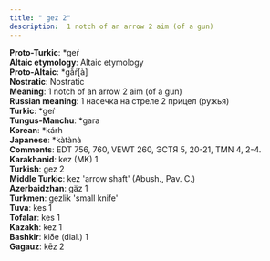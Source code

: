 ```yaml
---
title: " gez 2"
description:  1 notch of an arrow 2 aim (of a gun)
---
```


<strong>Proto-Turkic</strong>:  *geŕ<br>
<strong>Altaic etymology</strong>:  Altaic etymology<br>
<strong> Proto-Altaic</strong>:  *gằŕ[à]<br>
<strong>Nostratic</strong>:  Nostratic<br>
<strong>Meaning</strong>:  1 notch of an arrow 2 aim (of a gun)<br>
<strong>Russian meaning</strong>:  1 насечка на стреле 2 прицел (ружья)<br>
<strong>Turkic</strong>:  *geŕ<br>
<strong>Tungus-Manchu</strong>:  *gara<br>
<strong>Korean</strong>:  *kárh<br>
<strong>Japanese</strong>:  *kàtànà<br>
<strong>Comments</strong>:  EDT 756, 760, VEWT 260, ЭСТЯ 5, 20-21, TMN 4, 2-4.<br>
<strong>Karakhanid</strong>:  kez (MK) 1<br>
<strong>Turkish</strong>:  gez 2<br>
<strong>Middle Turkic</strong>:  kez 'arrow shaft' (Abush., Pav. C.)<br>
<strong>Azerbaidzhan</strong>:  gäz 1<br>
<strong>Turkmen</strong>:  gezlik 'small knife'<br>
<strong>Tuva</strong>:  kes 1<br>
<strong>Tofalar</strong>:  kes 1<br>
<strong>Kazakh</strong>:  kez 1<br>
<strong>Bashkir</strong>:  kiδe (dial.) 1<br>
<strong>Gagauz</strong>:  kēz 2<br>


